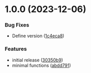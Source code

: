 # 1.0.0 (2023-12-06)


### Bug Fixes

* Define version ([1c4eca8](https://github.com/asharpefr/cypress-multi-node/commit/1c4eca8ad63ee094d5e778b7f1cdb78a909ac0cf))


### Features

* initial release ([30350b9](https://github.com/asharpefr/cypress-multi-node/commit/30350b98c72f9228364cda3e1bb544ce211e0c42))
* minimal functions ([abdd791](https://github.com/asharpefr/cypress-multi-node/commit/abdd791dc728c62c535061c1af150f3322461d72))
